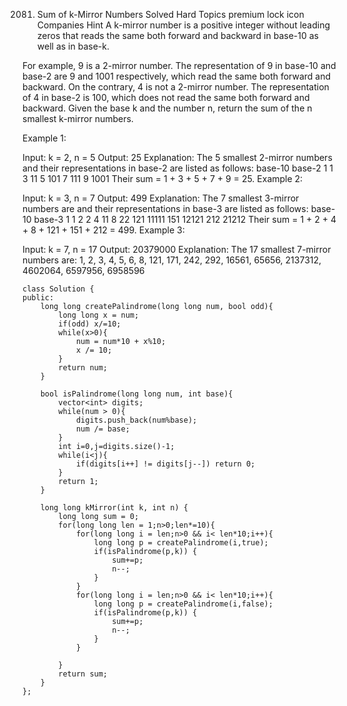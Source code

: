 2081. Sum of k-Mirror Numbers
      Solved
      Hard
      Topics
      premium lock icon
      Companies
      Hint
      A k-mirror number is a positive integer without leading zeros that reads the same both forward and backward in base-10 as well as in base-k.

For example, 9 is a 2-mirror number. The representation of 9 in base-10 and base-2 are 9 and 1001 respectively, which read the same both forward and backward.
On the contrary, 4 is not a 2-mirror number. The representation of 4 in base-2 is 100, which does not read the same both forward and backward.
Given the base k and the number n, return the sum of the n smallest k-mirror numbers.

Example 1:

Input: k = 2, n = 5
Output: 25
Explanation:
The 5 smallest 2-mirror numbers and their representations in base-2 are listed as follows:
base-10 base-2
1 1
3 11
5 101
7 111
9 1001
Their sum = 1 + 3 + 5 + 7 + 9 = 25.
Example 2:

Input: k = 3, n = 7
Output: 499
Explanation:
The 7 smallest 3-mirror numbers are and their representations in base-3 are listed as follows:
base-10 base-3
1 1
2 2
4 11
8 22
121 11111
151 12121
212 21212
Their sum = 1 + 2 + 4 + 8 + 121 + 151 + 212 = 499.
Example 3:

Input: k = 7, n = 17
Output: 20379000
Explanation: The 17 smallest 7-mirror numbers are:
1, 2, 3, 4, 5, 6, 8, 121, 171, 242, 292, 16561, 65656, 2137312, 4602064, 6597956, 6958596

```
class Solution {
public:
    long long createPalindrome(long long num, bool odd){
        long long x = num;
        if(odd) x/=10;
        while(x>0){
            num = num*10 + x%10;
            x /= 10;
        }
        return num;
    }

    bool isPalindrome(long long num, int base){
        vector<int> digits;
        while(num > 0){
            digits.push_back(num%base);
            num /= base;
        }
        int i=0,j=digits.size()-1;
        while(i<j){
            if(digits[i++] != digits[j--]) return 0;
        }
        return 1;
    }

    long long kMirror(int k, int n) {
        long long sum = 0;
        for(long long len = 1;n>0;len*=10){
            for(long long i = len;n>0 && i< len*10;i++){
                long long p = createPalindrome(i,true);
                if(isPalindrome(p,k)) {
                    sum+=p;
                    n--;
                }
            }
            for(long long i = len;n>0 && i< len*10;i++){
                long long p = createPalindrome(i,false);
                if(isPalindrome(p,k)) {
                    sum+=p;
                    n--;
                }
            }

        }
        return sum;
    }
};
```
